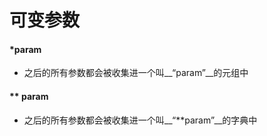 # 可变参数

#### *param

* 之后的所有参数都会被收集进一个叫__“param”__的元组中



#### ** param

* 之后的所有参数都会被收集进一个叫__“**param”__的字典中